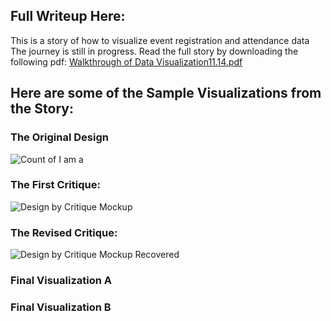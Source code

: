 ## Full Writeup Here: 
This is a story of how to visualize event registration and attendance data The journey is still in progress. Read the full story by downloading the following pdf: 
[Walkthrough of Data Visualization11.14.pdf](https://github.com/ifisher4249/Telling-Stories-With-Data-2022/files/10004857/Walkthrough.of.Data.Visualization11.14.pdf)

## Here are some of the Sample Visualizations from the Story:

### The Original Design
![Count of I am a](https://user-images.githubusercontent.com/92678363/201709246-85099fbd-f1bd-410e-9462-456b0f2d7eb4.png)

### The First Critique: 
![Design by Critique Mockup](https://user-images.githubusercontent.com/92678363/201709279-173f4567-87b1-4ad3-947c-137182383a90.png)

### The Revised Critique: 
![Design by Critique Mockup  Recovered](https://user-images.githubusercontent.com/92678363/201709278-26b8b960-a891-44ab-9de8-79a304ac127d.png)


### Final Visualization A

<div class="flourish-embed flourish-parliament" data-src="visualisation/11846099"><script src="https://public.flourish.studio/resources/embed.js"></script></div>


### Final Visualization B 

<div class="flourish-embed flourish-parliament" data-src="visualisation/11847613"><script src="https://public.flourish.studio/resources/embed.js"></script></div>
